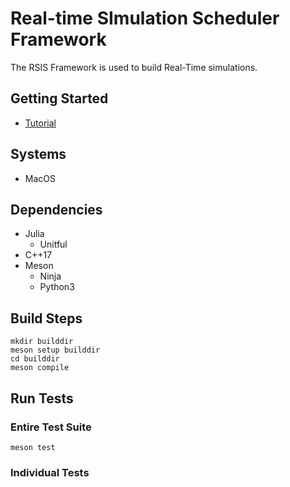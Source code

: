 # Real-time SImulation Scheduler Framework

The RSIS Framework is used to build Real-Time simulations.

## Getting Started
- [Tutorial](docs/Tutorial.md)

## Systems
- MacOS

## Dependencies
- Julia
    - Unitful
- C++17
- Meson
    - Ninja
    - Python3

## Build Steps
```shell
mkdir builddir
meson setup builddir
cd builddir
meson compile
```

## Run Tests

### Entire Test Suite
```shell
meson test
```

### Individual Tests

